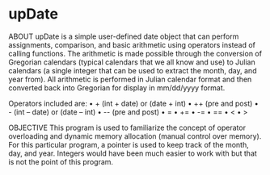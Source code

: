 # upDate

ABOUT
	upDate is a simple user-defined date object that can perform assignments, comparison, and basic arithmetic using operators instead of calling functions. The arithmetic is made possible through the conversion of Gregorian calendars (typical calendars that we all know and use) to Julian calendars (a single integer that can be used to extract the month, day, and year from). All arithmetic is performed in Julian calendar format and then converted back into Gregorian for display in mm/dd/yyyy format.

Operators included are:
•	+ (int + date) or (date + int)
•	++ (pre and post)
•	- (int – date) or (date – int)
•	-- (pre and post)
•	=
•	+=
•	-=
•	==
•	<
•	>

OBJECTIVE
	This program is used to familiarize the concept of operator overloading and dynamic memory allocation (manual control over memory). For this particular program, a pointer is used to keep track of the month, day, and year. Integers would have been much easier to work with but that is not the point of this program.
